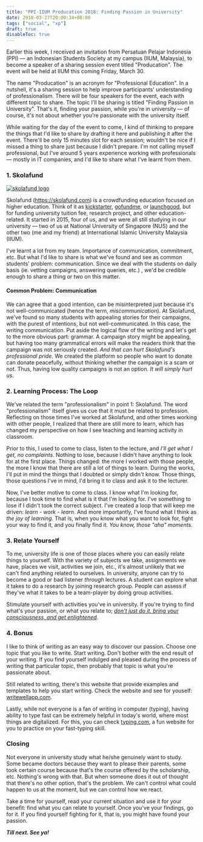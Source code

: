 ```yaml
---
title: "PPI-IIUM Producation 2018: Finding Passion in University"
date: 2018-03-27T20:00:34+08:00
tags: ["social", "xp"]
draft: true
disableToc: true
---
```


Earlier this week, I received an invitation from Persatuan Pelajar Indonesia (PPI) –– an Indonesian Students Society at my campus (IIUM, Malaysia), to become a speaker of a sharing session event titled "Producation". The event will be held at IIUM this coming Friday, March 30.

<!--more-->

The name "Producation" is an acronym for "Professional Education". In a nutshell, it's a sharing session to help improve participants' understanding of professionalism. There will be four speakers for the event, each with different topic to share. The topic I'll be sharing is titled "Finding Passion in University". That's it, finding your passion, while you're in university –– of course, it's not about whether you're passionate with the university itself.

While waiting for the day of the event to come, I kind of thinking to prepare the things that I'd like to share by drafting it here and publishing it after the event. There'll be only 15 minutes slot for each session; wouldn't be nice if I missed a thing to share just because I didn't prepare. I'm not calling myself professional, but I've around 5 years experience working with professionals –– mostly in IT companies, and I'd like to share what I've learnt from them. 

### 1. Skolafund

[![skolafund logo](/images/sf-logo-with-slogan-sm.png#featured)](https://skolafund.com)

Skolafund (https://skolafund.com) is a crowdfunding education focused on higher education. Think of it as [kickstarter](https://www.kickstarter.com), [gofundme](https://www.gofundme.com), or [launchgood](https://www.launchgood.com), but for funding university tuition fee, research project, and other education-related. It started in 2015, four of us, and we were all still studying in our university –– two of us at National University of Singapore (NUS) and the other two (me and my friend) at International Islamic University Malaysia (IIUM).

I've learnt a lot from my team. Importance of communication, commitment, etc. But what I'd like to share is what we've found and see as common students' problem: communication. Since we deal with the students on daily basis (ie. vetting campaigns, answering queries, etc.)
, we'd be credible enough to share a thing or two on this matter.

#### Common Problem: Communication

We can agree that a good intention, can be misinterpreted just because it's not well-communicated (hence the term, _miscommunication_). At Skolafund, we've found so many students with appealing stories for their campaigns, with the purest of intentions, but not well-communicated. In this case, the writing communication. Put aside the logical flow of the writing and let's get to the more obvious part: grammar. A campaign story might be appealing, but having too many grammatical errors will make the readers think that the campaign was not seriously created. _And that can hurt Skolafund's professional pride._ We created the platform so people who want to donate can donate peacefully, without thinking whether the campaign is a scam or not. Thus, having low quality campaigns is not an option. _It will simply hurt us._

### 2. Learning Process: The Loop

We've related the term "professionalism" in point 1: Skolafund. The word "professionalism" itself gives us cue that it must be related to profession. Reflecting on those times I've worked at Skolafund, and other times working with other people, I realized that there are still more to learn, which has changed my perspective on how I see teaching and learning activity in classroom.

Prior to this, I used to come to class, listen to the lecture, and _I'll get what I get, no complaints_. Nothing to lose, because I didn't have anything to look for at the first place. Things changed: the more I worked with those people, the more I know that there are still a lot of things to learn. During the works, I'll put in mind the things that I doubted or simply didn't know. Those things, those questions I've in mind, I'd bring it to class and ask it to the lecturer. 

Now, I've better motive to come to class. I know what I'm looking for, because I took time to find what is it that I'm looking for. I've something to lose if I didn't took the correct subject. I've created a loop that will keep me driven: *learn - work - learn*. And more importantly, I've found what I think as _the joy of learning_. That is, when you know what you want to look for, fight your way to find it, and you finally find it. _You know, those "aha" moments._

### 3. Relate Yourself

To me, university life is one of those places where you can easily relate things to yourself. With the variety of subjects we take, assignments we have, places we visit, activities we join, etc., it's almost unlikely that we can't find anything related to ourselves. In university, anyone can try to become a good or bad listener _through_ lectures. A student can explore what it takes to do a research by joining research group. People can assess if they've what it takes to be a team-player by doing group activities. 

Stimulate yourself with activities you've in university. If you're trying to find what's your passion, or what you relate to; <u>_don't just do it, bring your consciousness, and get enlightened_</u>.

### 4. Bonus

I like to think of writing as an easy way to discover our passion. Choose one topic that you like to write. Start writing. Don't bother with the end result of your writing. If you find yourself indulged and pleased during the process of writing that particular topic, then probably that topic is what you're passionate about.

Still related to writing, there's this website that provide examples and templates to help you start writing. Check the website and see for youself: [writewellapp.com](http://writewellapp.com). 

Lastly, while not everyone is a fan of writing in computer (typing), having ability to type fast can be extremely helpful in today's world, where most things are digitalized. For this, you can check [typing.com](https://www.typing.com), a fun website for you to practice on your fast-typing skill. 

### Closing

Not everyone in university study what he/she genuinely want to study. Some became doctors because they want to please their parents, some took certain course because that's the course offered by the scholarship, etc. Nothing's wrong with that. But when someone does it out of thought that there's no other option, that's the problem. We can't control what could happen to us at the moment, but we can control how we react.

Take a time for yourself, read your current situation and use it for your benefit: find what you can relate to yourself. Once you've your findings, go for it. If you find yourself fighting for it, that is, you might have found your passion.

***Till next. See ya!***
